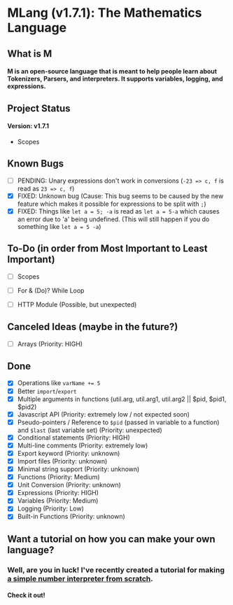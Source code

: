 # MLang (v1.7.1): The Mathematics Language

## What is M

#### M is an open-source language that is meant to help people learn about Tokenizers, Parsers, and interpreters. It supports variables, logging, and expressions.

## Project Status

#### Version: v1.7.1
-   Scopes

## Known Bugs
-   [ ] PENDING: Unary expressions don't work in conversions (`-23 => c, f` is read as `23 => c, f`)
-   [x] FIXED: Unknown bug (Cause: This bug seems to be caused by the new feature which makes it possible for expressions to be split with `;`)
-   [x] FIXED: Things like `let a = 5; -a` is read as `let a = 5-a` which causes an error due to 'a' being undefined. (This will still happen if you do something like `let a = 5 -a`)

## To-Do (in order from Most Important to Least Important)
-   [ ] Scopes
-   [ ] For & (Do)? While Loop

-   [ ] HTTP Module (Possible, but unexpected)

## Canceled Ideas (maybe in the future?)
-   [ ] Arrays (Priority: HIGH)

## Done
-   [x] Operations like `varName += 5`
-   [x] Better `import`/`export`
-   [x] Multiple arguments in functions (util.arg, util.arg1, util.arg2 || $pid, $pid1, $pid2)
-   [x] Javascript API (Priority: extremely low / not expected soon)
-   [x] Pseudo-pointers / Reference to `$pid` (passed in variable to a function) and `$last` (last variable set) (Priority: unexpected)
-   [x] Conditional statements (Priority: HIGH)
-   [x] Multi-line comments (Priority: extremely low)
-   [x] Export keyword (Priority: unknown)
-   [x] Import files (Priority: unknown)
-   [x] Minimal string support (Priority: unknown)
-   [x] Functions (Priority: Medium)
-   [x] Unit Conversion (Priority: unknown)
-   [x] Expressions (Priority: HIGH)
-   [x] Variables (Priority: Medium)
-   [x] Logging (Priority: Low)
-   [x] Built-in Functions (Priority: unknown)

## Want a tutorial on how you can make your own language?

### Well, are you in luck! I've recently created a tutorial for making [a simple number interpreter from scratch](https://number-interpreter-from-scratch.battledash2.repl.co).

#### Check it out!
